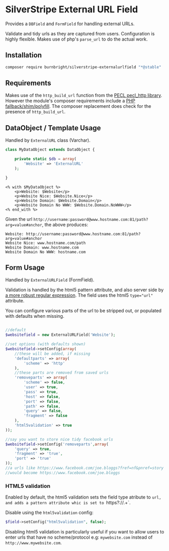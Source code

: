 # SilverStripe External URL Field

Provides a `DBField` and `FormField` for handling external URLs.

Validate and tidy urls as they are captured from users. Configuration is highly flexible. Makes use of php's `parse_url` to do the actual work.

## Installation

```sh
composer require burnbright/silverstripe-externalurlfield "*@stable"
```

## Requirements

Makes use of the `http_build_url` function from the [PECL pecl_http library](http://php.net/manual/en/ref.http.php). However the module's composer requirements include a [PHP fallback/shim/polyfill](https://github.com/jakeasmith/http_build_url). The composer replacement does check for the presence of `http_build_url`.

## DataObject / Template Usage

Handled by `ExternalURL` class (Varchar).

```php
class MyDataObject extends DataObject {

    private static $db = array(
        'Website' => 'ExternalURL'
    );

}
```

```
<% with $MyDataObject %>
    <p>Website: $Website</p>
    <p>Website Nice: $Website.Nice</p>
    <p>Website Domain: $Website.Domain</p>
    <p>Website Domain No WWW: $Website.Domain.NoWWW</p>
<% end_with %>
```

Given the url `http://username:password@www.hostname.com:81/path?arg=value#anchor`, the above produces:
```
Website: http://username:password@www.hostname.com:81/path?arg=value#anchor
Website Nice: www.hostname.com/path
Website Domain: www.hostname.com
Website Domain No WWW: hostname.com
```

## Form Usage

Handled by `ExternalURLField` (FormField).

Validation is handled by the html5 pattern attribute, and also server side by [a more robust regular expression](https://gist.github.com/dperini/729294).
The field uses the html5 `type="url"` attribute.

You can configure various parts of the url to be stripped out, or populated with defaults when missing.

```php

//default
$websitefield = new ExternalURLField('Website');

//set options (with defaults shown)
$websitefield->setConfig(array(
    //these will be added, if missing
    'defaultparts' => array(
        'scheme' => 'http'
    ),
    //these parts are removed from saved urls
    'removeparts' => array(
        'scheme' => false,
        'user' => true,
        'pass' => true,
        'host' => false,
        'port' => false,
        'path' => false,
        'query' => false,
        'fragment' => false
    ),
    'html5validation' => true
));

//say you want to store nice tidy facebook urls
$websitefield->setConfig('removeparts',array(
    'query' => true,
    'fragment' => 'true',
    'port' => 'true'
));
//a urls like https://www.facebook.com/joe.bloggs?fref=nf&pnref=story
//would become https://www.facebook.com/joe.bloggs

```

### HTML5 validation

Enabled by default, the html5 validation sets the field type atribute to `url, and adds a pattern attribute whic is set to `https?://.+`.

Disable using the `html5validation` config:
```php
$field->setConfig("html5validation", false);
```

Disabling html5 validation is particularly useful if you want to allow users to enter urls that have no scheme/protocol e.g: `mywebsite.com` instead of `http://www.mywebsite.com`.

